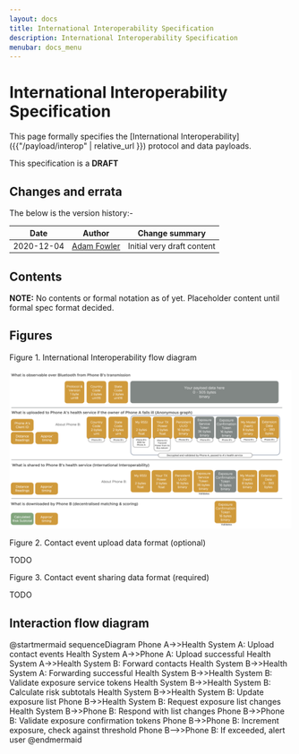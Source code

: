 ```yaml
---
layout: docs
title: International Interoperability Specification
description: International Interoperability Specification
menubar: docs_menu
---
```


# International Interoperability Specification

This page formally specifies the [International Interoperability]({{"/payload/interop" | relative_url }})
protocol and data payloads.

This specification is a **DRAFT**

## Changes and errata

The below is the version history:-

|Date|Author|Change summary|
|---|---|---|
|2020-12-04|[Adam Fowler](https://github.com/adamfowleruk/)|Initial very draft content|

## Contents

**NOTE:** No contents or formal notation as of yet. Placeholder content until formal spec format decided.

## Figures

Figure 1. International Interoperability flow diagram

![International Interoperability stages](../images/SecuredPayloadInternationalInterop.png)

Figure 2. Contact event upload data format (optional)

TODO

Figure 3. Contact event sharing data format (required)

TODO

## Interaction flow diagram

@startmermaid
sequenceDiagram 
  Phone A->>Health System A: Upload contact events
  Health System A->>Phone A: Upload successful
  Health System A->>Health System B: Forward contacts
  Health System B->>Health System A: Forwarding successful
  Health System B->>Health System B: Validate exposure service tokens
  Health System B->>Health System B: Calculate risk subtotals
  Health System B->>Health System B: Update exposure list
  Phone B->>Health System B: Request exposure list changes
  Health System B->>Phone B: Respond with list changes
  Phone B->>Phone B: Validate exposure confirmation tokens
  Phone B->>Phone B: Increment exposure, check against threshold
  Phone B-->>Phone B: If exceeded, alert user
@endmermaid

